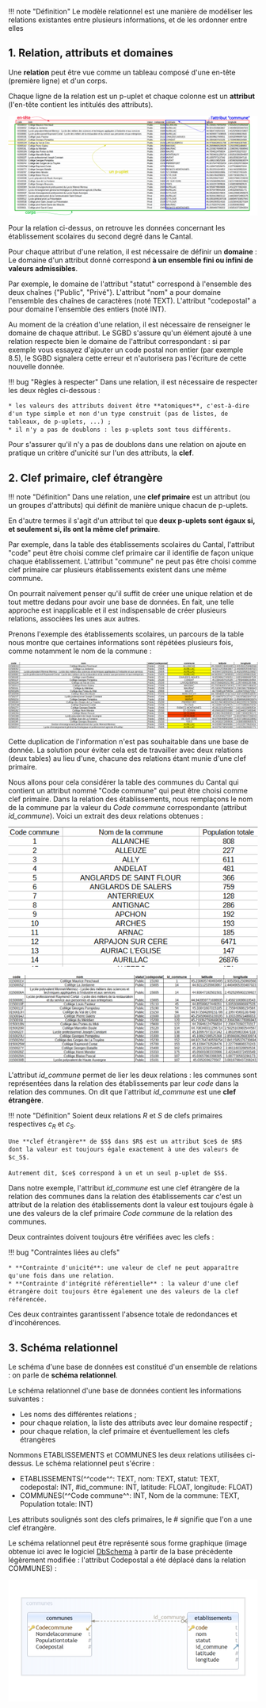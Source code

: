 !!! note "Définition"
    Le modèle relationnel est une manière de modéliser les relations existantes entre plusieurs informations, et de les ordonner entre elles

## 1. Relation, attributs et domaines

Une **relation** peut être vue comme un tableau composé d'une en-tête (première ligne) et d'un corps.

Chaque ligne de la relation est un p-uplet et chaque colonne est un **attribut** (l'en-tête contient les intitulés des attributs).

![](../../../assets/images/BDD5.png)

Pour la relation ci-dessus, on retrouve les données concernant les établissement scolaires du second degré dans le Cantal.

Pour chaque attribut d'une relation, il est nécessaire de définir un **domaine** : Le domaine d'un attribut donné correspond **à un ensemble fini ou infini de valeurs admissibles**. 

Par exemple, le domaine de l'attribut "statut" correspond à l'ensemble des deux chaînes {"Public", "Privé"}. L'attribut "nom" a pour domaine l'ensemble des chaînes de caractères (noté TEXT). L'attribut "codepostal" a pour domaine l'ensemble des entiers (noté INT).

Au moment de la création d'une relation, il est nécessaire de renseigner le domaine de chaque attribut. Le SGBD s'assure qu'un élément ajouté à une relation respecte bien le domaine de l'attribut correspondant : si par exemple vous essayez d'ajouter un code postal non entier (par exemple 8.5), le SGBD signalera cette erreur et n'autorisera pas l'écriture de cette nouvelle donnée.

!!! bug "Règles à respecter"
    Dans une relation, il est nécessaire de respecter les deux règles ci-dessous :

    * les valeurs des attributs doivent être **atomiques**, c'est-à-dire d'un type simple et non d'un type construit (pas de listes, de tableaux, de p-uplets, ...) ;
    * il n'y a pas de doublons : les p-uplets sont tous différents.

Pour s'assurer qu'il n'y a pas de doublons dans une relation on ajoute en pratique un critère d'unicité sur l'un des attributs, la **clef**.

## 2. Clef primaire, clef étrangère

!!! note "Définition"
    Dans une relation, une **clef primaire** est un attribut (ou un groupes d'attributs) qui définit de manière unique chacun de p-uplets.

En d'autre termes il s'agit d'un attribut tel que **deux p-uplets sont égaux si, et seulement si, ils ont la même clef primaire**.

Par exemple, dans la table des établissements scolaires du Cantal, l'attribut "code" peut être choisi comme clef primaire car il identifie de façon unique chaque établissement. L'attribut "commune" ne peut pas être choisi comme clef primaire car plusieurs établissements existent dans une même commune.

On pourrait naïvement penser qu'il suffit de créer une unique relation et de tout mettre dedans pour avoir une base de données. En fait, une telle approche est inapplicable et il est indispensable de créer plusieurs relations, associées les unes aux autres.

Prenons l'exemple des établissements scolaires, un parcours de la table nous montre que certaines informations sont répétées plusieurs fois, comme notamment le nom de la commune : 

![](../../../assets/images/BDD6.png)

Cette duplication de l'information n'est pas souhaitable dans une base de donnée. La solution pour éviter cela est de travailler avec deux relations (deux tables) au lieu d'une, chacune des relations étant munie d'une clef primaire.

Nous allons pour cela considérer la table des communes du Cantal qui contient un attribut nommé "Code commune" qui peut être choisi comme clef primaire. Dans la relation des établissements, nous remplaçons le nom de la commune par la valeur du _Code commune_ correspondante (attribut _id\_commune_). Voici un extrait des deux relations obtenues :

![](../../../assets/images/BDD7.png)

![](../../../assets/images/BDD8.png)

L'attribut _id\_commune_ permet de lier les deux relations : les communes sont représentées dans la relation des établissements par leur _code_ dans la relation des communes. On dit que l'attribut _id\_commune_ est une **clef étrangère**.

!!! note "Définition"
    Soient deux relations $R$ et $S$ de clefs primaires respectives $c_R$ et $c_S$.

    Une **clef étrangère** de $S$ dans $R$ est un attribut $ce$ de $R$ dont la valeur est toujours égale exactement à une des valeurs de $c_S$.

    Autrement dit, $ce$ correspond à un et un seul p-uplet de $S$.

Dans notre exemple, l'attribut _id\_commune_ est une clef étrangère de la relation des communes dans la relation des établissements car c'est un attribut de la relation des établissements dont la valeur est toujours égale à une des valeurs de la clef primaire _Code commune_ de la relation des communes.


Deux contraintes doivent toujours être vérifiées avec les clefs : 

!!! bug "Contraintes liées au clefs"

    * **Contrainte d'unicité**: une valeur de clef ne peut apparaître qu'une fois dans une relation.
    * **Contrainte d'intégrité référentielle** : la valeur d'une clef étrangère doit toujours être également une des valeurs de la clef référencée.

Ces deux contraintes garantissent l'absence totale de redondances et d'incohérences.

## 3. Schéma relationnel

Le schéma d'une base de données est constitué d'un ensemble de relations : on parle de **schéma relationnel**. 

Le schéma relationnel d'une base de données contient les informations suivantes : 

* Les noms des différentes relations ;
* pour chaque relation, la liste des attributs avec leur domaine respectif ;
* pour chaque relation, la clef primaire et éventuellement les clefs étrangères

Nommons ETABLISSEMENTS et COMMUNES les deux relations utilisées ci-dessus. Le schéma relationnel peut s'écrire : 

* ETABLISSEMENTS(^^code^^: TEXT, nom: TEXT, statut: TEXT, codepostal: INT, #id_commune: INT, latitude: FLOAT, longitude: FLOAT)
* COMMUNES(^^Code commune^^: INT, Nom de la commune: TEXT, Population totale: INT)

Les attributs soulignés sont des clefs primaires, le # signifie que l'on a une clef étrangère.

Le schéma relationnel peut être représenté sous forme graphique (image obtenue ici avec le logiciel [DbSchema](https://dbschema.com/download.html) à partir de la base précédente légèrement modifiée : l'attribut Codepostal a été déplacé dans la relation COMMUNES) :

![](../../../assets/images/BDD11.png)
